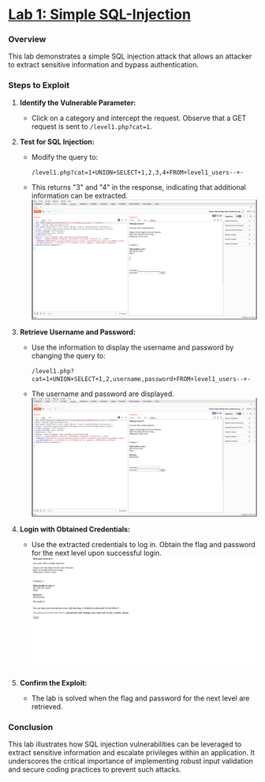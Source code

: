 # [Lab 1: Simple SQL-Injection](http://redtiger.labs.overthewire.org/level1.php)

### Overview
This lab demonstrates a simple SQL injection attack that allows an attacker to extract sensitive information and bypass authentication.

### Steps to Exploit

1. **Identify the Vulnerable Parameter:**
   - Click on a category and intercept the request. Observe that a GET request is sent to `/level1.php?cat=1`.

2. **Test for SQL Injection:**
   - Modify the query to:
     ```plaintext
     /level1.php?cat=1+UNION+SELECT+1,2,3,4+FROM+level1_users--+-
     ```
   - This returns "3" and "4" in the response, indicating that additional information can be extracted.
   ![Columns Identified](assets/1.1.png)

3. **Retrieve Username and Password:**
   - Use the information to display the username and password by changing the query to:
     ```plaintext
     /level1.php?cat=1+UNION+SELECT+1,2,username,password+FROM+level1_users--+-
     ```
   - The username and password are displayed.
   ![Username and Password](assets/1.2.png)

4. **Login with Obtained Credentials:**
   - Use the extracted credentials to log in. Obtain the flag and password for the next level upon successful login.
   ![Login Successful](assets/1.3.png)

5. **Confirm the Exploit:**
   - The lab is solved when the flag and password for the next level are retrieved.
   
### Conclusion
This lab illustrates how SQL injection vulnerabilities can be leveraged to extract sensitive information and escalate privileges within an application. It underscores the critical importance of implementing robust input validation and secure coding practices to prevent such attacks.
